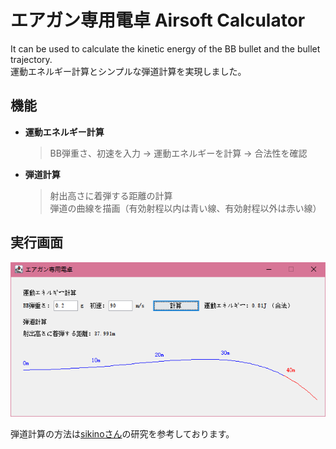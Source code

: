 # エアガン専用電卓 Airsoft Calculator
It can be used to calculate the kinetic energy of the BB bullet and the bullet trajectory.  
運動エネルギー計算とシンプルな弾道計算を実現しました。  
  
## 機能
* **運動エネルギー計算**  
    > BB弾重さ、初速を入力 → 運動エネルギーを計算 → 合法性を確認  
* **弾道計算** 
    > 射出高さに着弾する距離の計算  
    > 弾道の曲線を描画（有効射程以内は青い線、有効射程以外は赤い線）  
## 実行画面
<img src="https://github.com/Karasukaigan/airsoft-calculator/blob/main/%E7%94%BB%E9%9D%A2.png"  alt="実行画面" />  
  
弾道計算の方法は<a href="https://slpr.sakura.ne.jp/qp/">sikinoさん</a>の研究を参考しております。  

